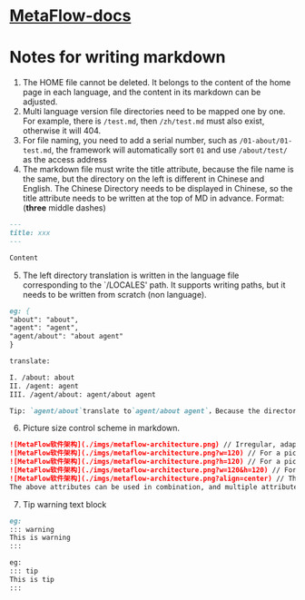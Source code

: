 # [MetaFlow-docs](https://deepflow.yunshan.net/metaflow-docs/)

# Notes for writing markdown

1. The HOME file cannot be deleted. It belongs to the content of the home page in each language, and the content in its markdown can be adjusted.
2. Multi language version file directories need to be mapped one by one. For example, there is `/test.md`, then `/zh/test.md` must also exist, otherwise it will 404.
3. For file naming, you need to add a serial number, such as `/01-about/01-test.md`, the framework will automatically sort `01` and use `/about/test/` as the access address
4. The markdown file must write the title attribute, because the file name is the same, but the directory on the left is different in Chinese and English. The Chinese Directory needs to be displayed in Chinese, so the title attribute needs to be written at the top of MD in advance. Format: (**three** middle dashes)

```md
---
title: xxx
---

Content
```

5. The left directory translation is written in the language file corresponding to the `/LOCALES' path. It supports writing paths, but it needs to be written from scratch (non language).

```md
eg: {
"about": "about",
"agent": "agent",
"agent/about": "about agent"
}

translate:

I. /about: about
II. /agent: agent
III. /agent/about: agent/about agent

Tip: `agent/about`translate to`agent/about agent`，Because the directory structure needs to be preserved。
```

6. Picture size control scheme in markdown.

```md
![MetaFlow软件架构](./imgs/metaflow-architecture.png) // Irregular, adaptive in width and height
![MetaFlow软件架构](./imgs/metaflow-architecture.png?w=120) // For a picture with a width of 120, the height changes with scale
![MetaFlow软件架构](./imgs/metaflow-architecture.png?h=120) // For a picture with a height of 120, the width changes with scale
![MetaFlow软件架构](./imgs/metaflow-architecture.png?w=120&h=120) // For pictures with width and height of 120, the proportion is written dead (not recommended)
![MetaFlow软件架构](./imgs/metaflow-architecture.png?align=center) // The values of image alignment are center, left and right respectively. Default left
The above attributes can be used in combination, and multiple attributes can be spliced with `&'
```

7. Tip warning text block

```md
eg:
::: warning
This is warning
:::

eg:
::: tip
This is tip
:::
```